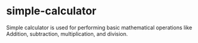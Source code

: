 # simple-calculator
Simple calculator is used for performing basic mathematical operations like Addition, subtraction, multiplication, and division.
